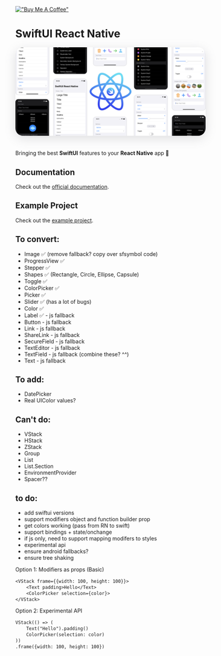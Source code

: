 [!["Buy Me A Coffee"](https://www.buymeacoffee.com/assets/img/custom_images/orange_img.png)](https://www.buymeacoffee.com/hugemathguy)

# SwiftUI React Native

<img class="cover" style="border-radius: 20px; box-shadow: rgba(100, 100, 111, 0.2) 0px 7px 29px 0px; margin-bottom: 20px" src="assets/cover.png" />

Bringing the best **SwiftUI** features to your **React Native** app :rocket:

## Documentation

Check out the [official documentation](https://swiftui-react-native.vercel.app).

## Example Project

Check out the [example project](./example/).

## To convert:

- Image ✅ (remove fallback? copy over sfsymbol code)
- ProgressView ✅
- Stepper ✅
- Shapes ✅ (Rectangle, Circle, Ellipse, Capsule)
- Toggle ✅
- ColorPicker ✅
- Picker ✅
- Slider ✅ (has a lot of bugs)
- Color ✅
- Label ✅ - js fallback
- Button - js fallback
- Link - js fallback
- ShareLink - js fallback
- SecureField - js fallback
- TextEditor - js fallback
- TextField - js fallback (combine these? ^^)
- Text - js fallback

## To add:

- DatePicker
- Real UIColor values?

## Can't do:

- VStack
- HStack
- ZStack
- Group
- List
- List.Section
- EnvironmentProvider
- Spacer??

## to do:

- add swiftui versions
- support modifiers object and function builder prop
- get colors working (pass from RN to swift)
- support bindings + state/onchange
- if js only, need to support mapping modifers to styles
- experimental api
- ensure android fallbacks?
- ensure tree shaking

Option 1: Modifiers as props (Basic)

```tsx
<VStack frame={{width: 100, height: 100}}>
    <Text padding>Hello</Text>
    <ColorPicker selection={color}>
</VStack>
```

Option 2: Experimental API

```tsx
VStack(() => (
    Text("Hello").padding()
    ColorPicker(selection: color)
))
.frame({width: 100, height: 100})
```

